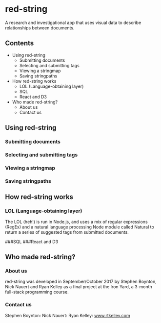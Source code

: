 # red-string
A research and investigational app that uses visual data to describe relationships between documents.

## Contents

* Using red-string
    * Submitting documents
    * Selecting and submitting tags
    * Viewing a stringmap
    * Saving stringpaths
* How red-string works
    * LOL (Language-obtaining layer)
    * SQL
    * React and D3
* Who made red-string?
    * About us
    * Contact us


## Using red-string
  ### Submitting documents
  ### Selecting and submitting tags
  ### Viewing a stringmap
  ### Saving stringpaths

## How red-string works

### LOL (Language-obtaining layer)

The LOL (heh!) is run in Node.js, and uses a mix of regular expressions (RegEx) and a natural language processing Node module called Natural to return a series of suggested tags from submitted documents.

  ###SQL
  ###React and D3


## Who made red-string?

### About us

red-string was developed in September/October 2017 by Stephen Boynton, Nick Nauert and Ryan Kelley as a final project at the Iron Yard, a 3-month full-stack programming course. 

### Contact us
  Stephen Boynton:
  Nick Nauert:
  Ryan Kelley: www.rtkelley.com
